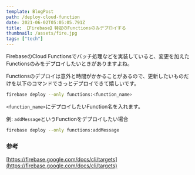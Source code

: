 ```yaml
---
template: BlogPost
path: /deploy-cloud-function
date: 2021-06-02T05:05:05.791Z
title: 【Firebase】特定のFunctionsのみデプロイする
thumbnail: /assets/fire.jpg
tags: ["tech"]
---
```

FirebaseのCloud Functionsでバッチ処理などを実装していると、変更を加えたFunctionsのみをデプロイしたいときがありますよね。

Functionsのデプロイは意外と時間がかかることがあるので、更新したいものだけを以下のコマンドでさっとデプロイできて嬉しいです。

```bash
firebase deploy --only functions:<function_name>
```
`<function_name>`にデプロイしたいFunction名を入れます。


例: `addMessage`というFunctionをデプロイしたい場合
```bash
firebase deploy --only functions:addMessage
```


### 参考
[https://firebase.google.com/docs/cli/targets](https://firebase.google.com/docs/cli/targets)

